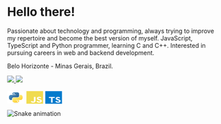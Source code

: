 # Hello there!

Passionate about technology and programming, always trying to improve my repertoire and become the best version of myself.
JavaScript, TypeScript and Python programmer, learning C and C++.
Interested in pursuing careers in web and backend development.

Belo Horizonte - Minas Gerais, Brazil.

<div>
  <a href="https://github.com/MatIketani">
    <img height="170em" src="https://github-readme-stats.vercel.app/api?username=MatIketani&show_icons=true&theme=midnight-purple&include_all_commits=true&count_private=true">
    <img height="170em" src="https://github-readme-stats.vercel.app/api/top-langs/?username=MatIketani&layout=compact&langs_count=7&theme=midnight-purple">
  </a>
</div>

<div style="display: inline_block"><br>
  <img align="center" alt="Python" height="30" width="40" src="https://raw.githubusercontent.com/devicons/devicon/master/icons/python/python-original.svg">
  <img align="center" alt="Js" height="30" width="40" src="https://raw.githubusercontent.com/devicons/devicon/master/icons/javascript/javascript-plain.svg">
  <img align="center" alt="Ts" height="30" width="40" src="https://raw.githubusercontent.com/devicons/devicon/master/icons/typescript/typescript-plain.svg">

  
  ![Snake animation](https://github.com/MatIketani/MatIketani/blob/output/github-contribution-grid-snake.svg)
</div>

